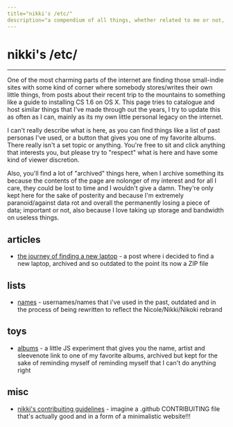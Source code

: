 ```yaml
---
title="nikki's /etc/"
description="a compendium of all things, whether related to me or not, in a small yet personal corner."
---
```


# nikki's /etc/

---

One of the most charming parts of the internet are finding those small-indie sites with some kind of corner where somebody stores/writes their own little things, from posts about their recent trip to the mountains to something like a guide to installing CS 1.6 on OS X. This page tries to catalogue and host similar things that I've made through out the years, I try to update this as often as I can, mainly as its my own little personal legacy on the internet.

I can't really describe what is here, as you can find things like a list of past personas I've used, or a button that gives you one of my favorite albums. There really isn't a set topic or anything. You're free to sit and click anything that interests you, but please try to "respect" what is here and have some kind of viewer discretion.

Also, you'll find a lot of "archived" things here, when I archive something its because the contents of the page are nolonger of my interest and for all I care, they could be lost to time and I wouldn't give a damn. They're only kept here for the sake of posterity and because I'm extremely paranoid/against data rot and overall the permanently losing a piece of data; important or not, also because I love taking up storage and bandwidth on useless things.

## articles

- [the journey of finding a new laptop](etc/newlaptop.zip) - a post where i decided to find a new laptop, archived and so outdated to the point its now a ZIP file

## lists

- [names](etc/names.html) - usernames/names that i've used in the past, outdated and in the process of being rewritten to reflect the Nicole/Nikki/Nikoki rebrand

## toys

- [albums](etc/albums.html) - a little JS experiment that gives you the name, artist and sleevenote link to one of my favorite albums, archived but kept for the sake of reminding myself of reminding myself that I can't do anything right

## misc

- [nikki's contribuiting guidelines](etc/contributing.html) - imagine a .github CONTRIBUITING file that's actually good and in a form of a minimalistic website!!!
